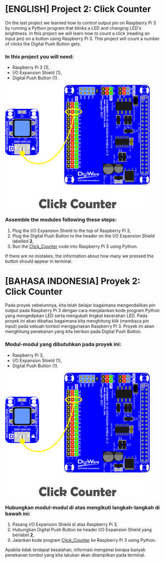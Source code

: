 # [ENGLISH] Project 2: Click Counter
On the last project we learned how to control output pin on Raspberry Pi 3 by running a Python program that blinks a LED and changing LED's brightness. In this project we will learn how to count a click (reading an input pin) on a button using Raspberry Pi 3.  This project will count a number of clicks the Digital Push Button gets. 

### In this project you will need:
* Raspberry Pi 3 (1),
* I/O Expansion Shield (1),
* Digital Push Button (1).

<img src="/images/click counter.png" height="400">

### Assemble the modules following these steps:
1. Plug the I/O Expansion Shield to the top of Raspberry Pi 3,
2. Plug the Digital Push Button to the header on the I/O Expansion Shield labelled **2**,
3. Run the [Click_Counter](/02_Click_Counter/Click_Counter.py) code into Raspberry Pi 3 using Python.

If there are no mistakes, the information about how many we pressed the button should appear in terminal.

# [BAHASA INDONESIA] Proyek 2: Click Counter
Pada proyek sebelumnya, kita telah belajar bagaimana mengendalikan pin output pada Raspberry Pi 3 dengan cara menjalankan kode program Python yang mengedipkan LED serta mengubah tingkat kecerahan LED. Pada proyek ini akan dibahas bagaimana kita menghitung klik (membaca pin input) pada sebuah tombol menggunakan Raspberry Pi 3. Proyek ini akan menghitung penekanan yang kita berikan pada Digital Push Button.

### Modul-modul yang dibutuhkan pada proyek ini:
* Raspberry Pi 3,
* I/O Expansion Shield (1),
* Digital Push Button (1).

<img src="/images/click counter.png" height="400">

### Hubungkan modul-modul di atas mengikuti langkah-langkah di bawah ini:
1. Pasang I/O Expansion Shield di atas Raspberry Pi 3,
2. Hubungkan Digital Push Button ke header I/O Expansion Shield yang berlabel **2**,
3. Jalankan kode program [Click_Counter](/02_Click_Counter/Click_Counter.py) ke Raspberry Pi 3 using Python.

Apabila tidak terdapat kesalahan, informasi mengenai berapa banyak penekanan tombol yang kita lakukan akan ditampilkan pada terminal.
